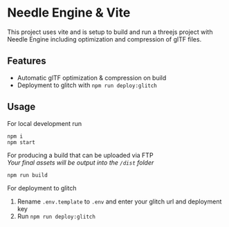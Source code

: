 
# Needle Engine & Vite

This project uses vite and is setup to build and run a threejs project with Needle Engine including optimization and compression of glTF files.

## Features

- Automatic glTF optimization & compression on build
- Deployment to glitch with `npm run deploy:glitch` 


## Usage

For local development run
```
npm i
npm start
```

For producing a build that can be uploaded via FTP  
*Your final assets will be output into the `/dist` folder*
```
npm run build
```


For deployment to glitch  
1) Rename `.env.template` to `.env` and enter your glitch url and deployment key
2) Run `npm run deploy:glitch`